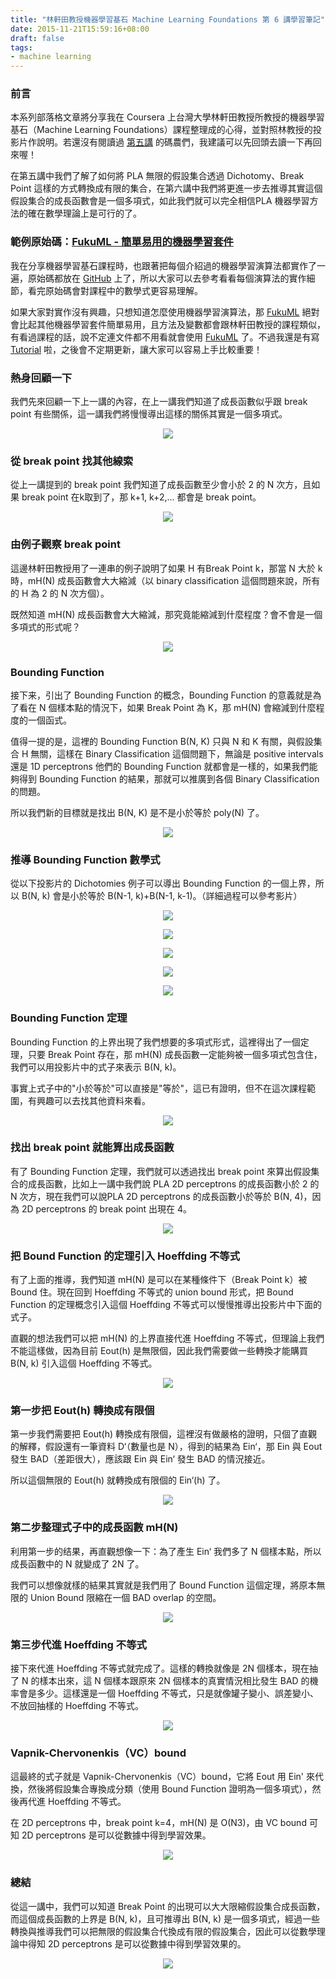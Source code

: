 ```yaml
---
title: "林軒田教授機器學習基石 Machine Learning Foundations 第 6 講學習筆記"
date: 2015-11-21T15:59:16+08:00
draft: false
tags:
- machine learning
---
```


### 前言

本系列部落格文章將分享我在 Coursera 上台灣大學林軒田教授所教授的機器學習基石（Machine Learning Foundations）課程整理成的心得，並對照林教授的投影片作說明。若還沒有閱讀過 [第五講](http://blog.fukuball.com/lin-xuan-tian-jiao-shou-ji-qi-xue-xi-ji-shi-machine-learning-foundations-di-wu-jiang-xue-xi-bi-ji/) 的碼農們，我建議可以先回頭去讀一下再回來喔！

在第五講中我們了解了如何將 PLA 無限的假設集合透過 Dichotomy、Break Point 這樣的方式轉換成有限的集合，在第六講中我們將更進一步去推導其實這個假設集合的成長函數會是一個多項式，如此我們就可以完全相信PLA 機器學習方法的確在數學理論上是可行的了。

### 範例原始碼：[FukuML - 簡單易用的機器學習套件](https://github.com/fukuball/fuku-ml)

我在分享機器學習基石課程時，也跟著把每個介紹過的機器學習演算法都實作了一遍，原始碼都放在 [GitHub](https://github.com/fukuball/fuku-ml) 上了，所以大家可以去參考看看每個演算法的實作細節，看完原始碼會對課程中的數學式更容易理解。

如果大家對實作沒有興趣，只想知道怎麼使用機器學習演算法，那 [FukuML](https://github.com/fukuball/fuku-ml) 絕對會比起其他機器學習套件簡單易用，且方法及變數都會跟林軒田教授的課程類似，有看過課程的話，說不定連文件都不用看就會使用 [FukuML](https://github.com/fukuball/fuku-ml) 了。不過我還是有寫 [Tutorial](https://github.com/fukuball/FukuML-Tutorial) 啦，之後會不定期更新，讓大家可以容易上手比較重要！

### 熱身回顧一下

我們先來回顧一下上一講的內容，在上一講我們知道了成長函數似乎跟 break point 有些關係，這一講我們將慢慢導出這樣的關係其實是一個多項式。

<p style="text-align:center">
    <img src="http://static.obeobe.com/image/blog-image/Machine-Learning-Foundations-6-1.png">
</p>

### 從 break point 找其他線索

從上一講提到的 break point 我們知道了成長函數至少會小於 2 的 N 次方，且如果 break point 在k取到了，那 k+1, k+2,... 都會是 break point。

<p style="text-align:center">
    <img src="http://static.obeobe.com/image/blog-image/Machine-Learning-Foundations-6-2.png">
</p>

### 由例子觀察 break point

這邊林軒田教授用了一連串的例子說明了如果 H 有Break Point k，那當 N 大於 k 時，mH(N) 成長函數會大大縮減（以 binary classification 這個問題來說，所有的 H 為 2 的 N 次方個）。

既然知道 mH(N) 成長函數會大大縮減，那究竟能縮減到什麼程度？會不會是一個多項式的形式呢？

<p style="text-align:center">
    <img src="http://static.obeobe.com/image/blog-image/Machine-Learning-Foundations-6-3.png">
</p>

### Bounding Function

接下来，引出了 Bounding Function 的概念，Bounding Function 的意義就是為了看在 N 個樣本點的情況下，如果 Break Point 為 K，那 mH(N) 會縮減到什麼程度的一個函式。

值得一提的是，這裡的 Bounding Function B(N, K) 只與 N 和 K 有關，與假設集合 H 無關，這樣在 Binary Classification 這個問題下，無論是 positive intervals 還是 1D perceptrons 他們的 Bounding Function 就都會是一樣的，如果我們能夠得到 Bounding Function 的結果，那就可以推廣到各個 Binary Classification 的問題。

所以我們新的目標就是找出 B(N, K) 是不是小於等於 poly(N) 了。

<p style="text-align:center">
    <img src="http://static.obeobe.com/image/blog-image/Machine-Learning-Foundations-6-4.png">
</p>

### 推導 Bounding Function 數學式

從以下投影片的 Dichotomies 例子可以導出 Bounding Function 的一個上界，所以 B(N, k) 會是小於等於 B(N-1, k)+B(N-1, k-1)。（詳細過程可以參考影片）

<p style="text-align:center">
    <img src="http://static.obeobe.com/image/blog-image/Machine-Learning-Foundations-6-5.png">
</p>

<p style="text-align:center">
    <img src="http://static.obeobe.com/image/blog-image/Machine-Learning-Foundations-6-6.png">
</p>

<p style="text-align:center">
    <img src="http://static.obeobe.com/image/blog-image/Machine-Learning-Foundations-6-7.png">
</p>

<p style="text-align:center">
    <img src="http://static.obeobe.com/image/blog-image/Machine-Learning-Foundations-6-8.png">
</p>

<p style="text-align:center">
    <img src="http://static.obeobe.com/image/blog-image/Machine-Learning-Foundations-6-9.png">
</p>

### Bounding Function 定理

Bounding Function 的上界出現了我們想要的多項式形式，這裡得出了一個定理，只要 Break Point 存在，那 mH(N) 成長函數一定能夠被一個多項式包含住，我們可以用投影片中的式子來表示 B(N, k)。

事實上式子中的"小於等於"可以直接是"等於"，這已有證明，但不在這次課程範圍，有興趣可以去找其他資料來看。

<p style="text-align:center">
    <img src="http://static.obeobe.com/image/blog-image/Machine-Learning-Foundations-6-10.png">
</p>

### 找出 break point 就能算出成長函數

有了 Bounding Function 定理，我們就可以透過找出 break point 來算出假設集合的成長函數，比如上一講中我們說 PLA 2D perceptrons 的成長函數小於 2 的 N 次方，現在我們可以說PLA 2D perceptrons 的成長函數小於等於 B(N, 4)，因為 2D perceptrons 的 break point 出現在 4。

<p style="text-align:center">
    <img src="http://static.obeobe.com/image/blog-image/Machine-Learning-Foundations-6-11.png">
</p>

### 把 Bound Function 的定理引入 Hoeffding 不等式

有了上面的推導，我們知道 mH(N) 是可以在某種條件下（Break Point k）被 Bound 住。現在回到 Hoeffding 不等式的 union bound 形式，把 Bound Function 的定理概念引入這個 Hoeffding 不等式可以慢慢推導出投影片中下面的式子。

直觀的想法我們可以把 mH(N) 的上界直接代進 Hoeffding 不等式，但理論上我們不能這樣做，因為目前 Eout(h) 是無限個，因此我們需要做一些轉換才能購買 B(N, k) 引入這個 Hoeffding 不等式。

<p style="text-align:center">
    <img src="http://static.obeobe.com/image/blog-image/Machine-Learning-Foundations-6-12.png">
</p>

### 第一步把 Eout(h) 轉換成有限個

第一步我們需要把 Eout(h) 轉換成有限個，這裡沒有做嚴格的證明，只個了直觀的解釋，假設還有一筆資料 D‘（數量也是 N），得到的結果為 Ein‘，那 Ein 與 Eout 發生 BAD（差距很大），應該跟 Ein 與 Ein‘ 發生 BAD 的情況接近。

所以這個無限的 Eout(h) 就轉換成有限個的 Ein‘(h) 了。

<p style="text-align:center">
    <img src="http://static.obeobe.com/image/blog-image/Machine-Learning-Foundations-6-13.png">
</p>

### 第二步整理式子中的成長函數 mH(N)

利用第一步的结果，再直觀想像一下：為了產生 Ein‘ 我們多了 N 個樣本點，所以成長函數中的 N 就變成了 2N 了。

我們可以想像就樣的結果其實就是我們用了 Bound Function 這個定理，將原本無限的 Union Bound 限縮在一個 BAD overlap 的空間。

<p style="text-align:center">
    <img src="http://static.obeobe.com/image/blog-image/Machine-Learning-Foundations-6-14.png">
</p>

### 第三步代進 Hoeffding 不等式

接下來代進 Hoeffding 不等式就完成了。這樣的轉換就像是 2N 個樣本，現在抽了 N 的樣本出來，這 N 個樣本跟原來 2N 個樣本的真實情況相比發生 BAD 的機率會是多少。這樣還是一個 Hoeffding 不等式，只是就像罐子變小、誤差變小、不放回抽樣的 Hoeffding 不等式。

<p style="text-align:center">
    <img src="http://static.obeobe.com/image/blog-image/Machine-Learning-Foundations-6-15.png">
</p>

### Vapnik-Chervonenkis（VC）bound

這最終的式子就是 Vapnik-Chervonenkis（VC）bound，它將 Eout 用  Ein' 來代換，然後將假設集合專換成分類（使用 Bound Function 證明為一個多項式），然後再代進 Hoeffding 不等式。

在 2D perceptrons 中，break point k=4，mH(N) 是 O(N3)，由 VC bound 可知 2D perceptrons 是可以從數據中得到學習效果。

<p style="text-align:center">
    <img src="http://static.obeobe.com/image/blog-image/Machine-Learning-Foundations-6-17.png">
</p>

### 總結

從這一講中，我們可以知道 Break Point 的出現可以大大限縮假設集合成長函數，而這個成長函數的上界是 B(N, k)，且可推導出 B(N, k) 是一個多項式，經過一些轉換與推導我們可以把無限的假設集合代換成有限的假設集合，因此可以從數學理論中得知 2D perceptrons 是可以從數據中得到學習效果的。

<p style="text-align:center">
    <img src="http://static.obeobe.com/image/blog-image/Machine-Learning-Foundations-6-16.png">
</p>
